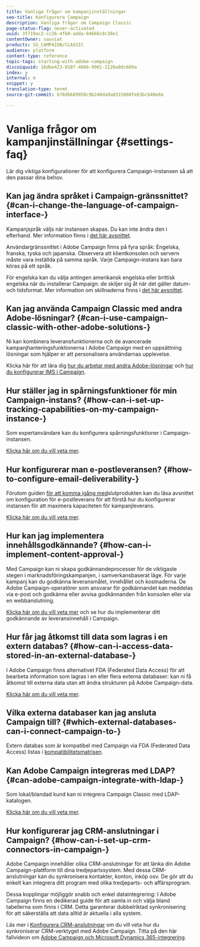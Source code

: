 ```yaml
---
title: Vanliga frågor om kampanjinställningar
seo-title: Konfigurera Campaign
description: Vanliga frågor om Campaign Classic
page-status-flag: never-activated
uuid: 3f719ac2-cc26-4fb0-adda-84666c8c38e1
contentOwner: sauviat
products: SG_CAMPAIGN/CLASSIC
audience: platform
content-type: reference
topic-tags: starting-with-adobe-campaign
discoiquuid: 16dbe423-018f-4666-9901-2120a8dc609a
index: y
internal: n
snippet: y
translation-type: tm+mt
source-git-commit: b78db689958c9b240da9a0315060fe63bcb48e0a

---
```



# Vanliga frågor om kampanjinställningar {#settings-faq}

Lär dig viktiga konfigurationer för att konfigurera Campaign-instansen så att den passar dina behov.

## Kan jag ändra språket i Campaign-gränssnittet? {#can-i-change-the-language-of-campaign-interface-}

Kampanjspråk väljs när instansen skapas. Du kan inte ändra den i efterhand. Mer information finns i [det här avsnittet](../../installation/using/creating-an-instance-and-logging-on.md).

Användargränssnittet i Adobe Campaign finns på fyra språk: Engelska, franska, tyska och japanska. Observera att klientkonsolen och servern måste vara inställda på samma språk. Varje Campaign-instans kan bara köras på ett språk.

För engelska kan du välja antingen amerikansk engelska eller brittisk engelska när du installerar Campaign: de skiljer sig åt när det gäller datum- och tidsformat. Mer information om skillnaderna finns i [det här avsnittet](../../platform/using/adobe-campaign-workspace.md#date-and-time).

## Kan jag använda Campaign Classic med andra Adobe-lösningar? {#can-i-use-campaign-classic-with-other-adobe-solutions-}

Ni kan kombinera leveransfunktionerna och de avancerade kampanjhanteringsfunktionerna i Adobe Campaign med en uppsättning lösningar som hjälper er att personalisera användarnas upplevelse.

Klicka här för att lära dig [hur du arbetar med andra Adobe-lösningar](../../integrations/using/about-campaign-integrations.md) och [hur du konfigurerar IMS i Campaign](../../integrations/using/about-adobe-id.md).

## Hur ställer jag in spårningsfunktioner för min Campaign-instans? {#how-can-i-set-up-tracking-capabilities-on-my-campaign-instance-}

Som expertanvändare kan du konfigurera spårningsfunktioner i Campaign-instansen.

[Klicka här om du vill veta mer](../../installation/using/deploying-an-instance.md#tracking-configuration).

## Hur konfigurerar man e-postleveransen? {#how-to-configure-email-deliverability-}

Förutom guiden [för att komma igång med](https://docs.adobe.com/content/help/en/campaign-classic/using/sending-messages/deliverability-management/about-deliverability.html)slutprodukten kan du läsa avsnittet om konfiguration för e-postleverans för att förstå hur du konfigurerar instansen för att maximera kapaciteten för kampanjleverans.

[Klicka här om du vill veta mer](../../installation/using/email-deliverability.md).

## Hur kan jag implementera innehållsgodkännande? {#how-can-i-implement-content-approval-}

Med Campaign kan ni skapa godkännandeprocesser för de viktigaste stegen i marknadsföringskampanjen, i samverkansbaserat läge. För varje kampanj kan du godkänna leveransmålet, innehållet och kostnaderna. De Adobe Campaign-operatörer som ansvarar för godkännandet kan meddelas via e-post och godkänna eller avvisa godkännanden från konsolen eller via en webbanslutning.

[Klicka här om du vill veta mer](../../campaign/using/marketing-campaign-approval.md#checking-and-approving-deliveries) och se hur du implementerar ditt godkännande av leveransinnehåll i Campaign.

## Hur får jag åtkomst till data som lagras i en extern databas? {#how-can-i-access-data-stored-in-an-external-database-}

I Adobe Campaign finns alternativet FDA (Federated Data Access) för att bearbeta information som lagras i en eller flera externa databaser: kan ni få åtkomst till externa data utan att ändra strukturen på Adobe Campaign-data.

[Klicka här om du vill veta mer](../../platform/using/connecting-to-database.md).

## Vilka externa databaser kan jag ansluta Campaign till? {#which-external-databases-can-i-connect-campaign-to-}

Extern databas som är kompatibel med Campaign via FDA (Federated Data Access) listas i [kompatibilitetsmatrisen](https://helpx.adobe.com/campaign/kb/compatibility-matrix.html).

## Kan Adobe Campaign integreras med LDAP? {#can-adobe-campaign-integrate-with-ldap-}

Som lokal/blandad kund kan ni integrera Campaign Classic med LDAP-katalogen.

[Klicka här om du vill veta mer](../../installation/using/connecting-through-ldap.md).

## Hur konfigurerar jag CRM-anslutningar i Campaign? {#how-can-i-set-up-crm-connectors-in-campaign-}

Adobe Campaign innehåller olika CRM-anslutningar för att länka din Adobe Campaign-plattform till dina tredjepartssystem. Med dessa CRM-anslutningar kan du synkronisera kontakter, konton, inköp osv. De gör att du enkelt kan integrera ditt program med olika tredjeparts- och affärsprogram.

Dessa kopplingar möjliggör snabb och enkel dataintegrering: I Adobe Campaign finns en dedikerad guide för att samla in och välja bland tabellerna som finns i CRM. Detta garanterar dubbelriktad synkronisering för att säkerställa att data alltid är aktuella i alla system.

Läs mer i [Konfigurera CRM-anslutningar](../../platform/using/crm-connectors.md) om du vill veta hur du synkroniserar CRM-verktyget med Adobe Campaign. Titta på den här fallvideon om [Adobe Campaign och Microsoft Dynamics 365-integrering](https://helpx.adobe.com/campaign/kt/acc/using/acc-integrate-dynamics365-with-acc-feature-video-set-up.html).
